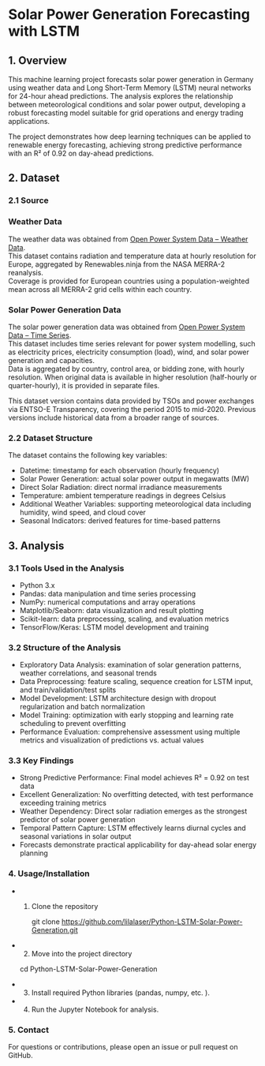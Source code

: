 # Solar Power Generation Forecasting with LSTM

## 1. Overview
This machine learning project forecasts solar power generation in Germany using weather data and Long Short-Term Memory (LSTM) neural networks for 24-hour ahead predictions. The analysis explores the relationship between meteorological conditions and solar power output, developing a robust forecasting model suitable for grid operations and energy trading applications.

The project demonstrates how deep learning techniques can be applied to renewable energy forecasting, achieving strong predictive performance with an R² of 0.92 on day-ahead predictions.

## 2.  Dataset
### 2.1 Source

### Weather Data
The weather data was obtained from [Open Power System Data – Weather Data](https://data.open-power-system-data.org/weather_data/2020-09-16).  
This dataset contains radiation and temperature data at hourly resolution for Europe, aggregated by Renewables.ninja from the NASA MERRA-2 reanalysis.  
Coverage is provided for European countries using a population-weighted mean across all MERRA-2 grid cells within each country.

### Solar Power Generation Data
The solar power generation data was obtained from [Open Power System Data – Time Series](https://data.open-power-system-data.org/time_series/2020-10-06).  
This dataset includes time series relevant for power system modelling, such as electricity prices, electricity consumption (load), wind, and solar power generation and capacities.  
Data is aggregated by country, control area, or bidding zone, with hourly resolution. When original data is available in higher resolution (half-hourly or quarter-hourly), it is provided in separate files.  

This dataset version contains data provided by TSOs and power exchanges via ENTSO-E Transparency, covering the period 2015 to mid-2020. Previous versions include historical data from a broader range of sources.

### 2.2 Dataset Structure
The dataset contains the following key variables:

- Datetime: timestamp for each observation (hourly frequency)  
- Solar Power Generation: actual solar power output in megawatts (MW)  
- Direct Solar Radiation: direct normal irradiance measurements  
- Temperature: ambient temperature readings in degrees Celsius  
- Additional Weather Variables: supporting meteorological data including humidity, wind speed, and cloud cover  
- Seasonal Indicators: derived features for time-based patterns  


## 3. Analysis

### 3.1 Tools Used in the Analysis
- Python 3.x  
- Pandas: data manipulation and time series processing  
- NumPy: numerical computations and array operations  
- Matplotlib/Seaborn: data visualization and result plotting  
- Scikit-learn: data preprocessing, scaling, and evaluation metrics
- TensorFlow/Keras: LSTM model development and training  


### 3.2 Structure of the Analysis
- Exploratory Data Analysis: examination of solar generation patterns, weather correlations, and seasonal trends  
- Data Preprocessing: feature scaling, sequence creation for LSTM input, and train/validation/test splits  
- Model Development: LSTM architecture design with dropout regularization and batch normalization  
- Model Training: optimization with early stopping and learning rate scheduling to prevent overfitting  
- Performance Evaluation: comprehensive assessment using multiple metrics and visualization of predictions vs. actual values  

### 3.3 Key Findings
- Strong Predictive Performance: Final model achieves R² = 0.92 on test data 
- Excellent Generalization: No overfitting detected, with test performance exceeding training metrics  
- Weather Dependency: Direct solar radiation emerges as the strongest predictor of solar power generation  
- Temporal Pattern Capture: LSTM effectively learns diurnal cycles and seasonal variations in solar output
- Forecasts demonstrate practical applicability for day-ahead solar energy planning


### 4. Usage/Installation

- 1. Clone the repository
     
     git clone https://github.com/lilalaser/Python-LSTM-Solar-Power-Generation.git

- 2. Move into the project directory
     
    cd Python-LSTM-Solar-Power-Generation

- 3. Install required Python libraries (pandas, numpy, etc. ).
- 4. Run the Jupyter Notebook for analysis.


### 5. Contact

For questions or contributions, please open an issue or pull request on GitHub.
